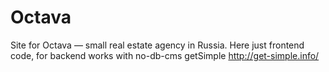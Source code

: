 # Octava
Site for Octava — small real estate agency in Russia. Here just frontend code, for backend works with no-db-cms getSimple http://get-simple.info/
